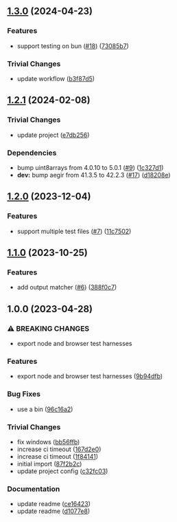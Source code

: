 ## [1.3.0](https://github.com/ipfs-examples/test-ipfs-example/compare/v1.2.1...v1.3.0) (2024-04-23)


### Features

* support testing on bun ([#18](https://github.com/ipfs-examples/test-ipfs-example/issues/18)) ([73085b7](https://github.com/ipfs-examples/test-ipfs-example/commit/73085b73586330cf9980568ee2766b64e945b4f3))


### Trivial Changes

* update workflow ([b3f87d5](https://github.com/ipfs-examples/test-ipfs-example/commit/b3f87d54832d97661396bed2b96b91081028e345))

## [1.2.1](https://github.com/ipfs-examples/test-ipfs-example/compare/v1.2.0...v1.2.1) (2024-02-08)


### Trivial Changes

* update project ([e7db256](https://github.com/ipfs-examples/test-ipfs-example/commit/e7db256c7a2ae5e0bc450f8fb5b739a1a18bd1b9))


### Dependencies

* bump uint8arrays from 4.0.10 to 5.0.1 ([#9](https://github.com/ipfs-examples/test-ipfs-example/issues/9)) ([1c327d1](https://github.com/ipfs-examples/test-ipfs-example/commit/1c327d1d0d35c8818b3c6f757ba0ac4224eb8a21))
* **dev:** bump aegir from 41.3.5 to 42.2.3 ([#17](https://github.com/ipfs-examples/test-ipfs-example/issues/17)) ([d18208e](https://github.com/ipfs-examples/test-ipfs-example/commit/d18208e20bf8f3b7283c1f96190e480fafc791fc))

## [1.2.0](https://github.com/ipfs-examples/test-ipfs-example/compare/v1.1.0...v1.2.0) (2023-12-04)


### Features

* support multiple test files ([#7](https://github.com/ipfs-examples/test-ipfs-example/issues/7)) ([11c7502](https://github.com/ipfs-examples/test-ipfs-example/commit/11c75021c67ca480e57ff35facca8e91703d2cc4))

## [1.1.0](https://github.com/ipfs-examples/test-ipfs-example/compare/v1.0.0...v1.1.0) (2023-10-25)


### Features

* add output matcher ([#6](https://github.com/ipfs-examples/test-ipfs-example/issues/6)) ([388f0c7](https://github.com/ipfs-examples/test-ipfs-example/commit/388f0c7e5785d6f219394fd286814318b1d67af7))

## 1.0.0 (2023-04-28)


### ⚠ BREAKING CHANGES

* export node and browser test harnesses

### Features

* export node and browser test harnesses ([9b94dfb](https://github.com/ipfs-examples/test-ipfs-example/commit/9b94dfb43952decbef554e747c15a221e906868e))


### Bug Fixes

* use a bin ([96c16a2](https://github.com/ipfs-examples/test-ipfs-example/commit/96c16a2283988e24fe61e1d8bce668fee63f5377))


### Trivial Changes

* fix windows ([bb56ffb](https://github.com/ipfs-examples/test-ipfs-example/commit/bb56ffbbccb35ce65b69ee21ed970b9ec782e0dd))
* increase ci timeout ([167d2e0](https://github.com/ipfs-examples/test-ipfs-example/commit/167d2e098610393a53ed505957b208d708d65478))
* increase ci timeout ([1f84141](https://github.com/ipfs-examples/test-ipfs-example/commit/1f84141a4c6c1df9e856f7e0ec211dd9396111ea))
* initial import ([87f2b2c](https://github.com/ipfs-examples/test-ipfs-example/commit/87f2b2c88a86245aee8fa503cc6df7f964f6e7c3))
* update project config ([c32fc03](https://github.com/ipfs-examples/test-ipfs-example/commit/c32fc03a23d711f9c0bb5b2b286c99de3261819a))


### Documentation

* update readme ([ce16423](https://github.com/ipfs-examples/test-ipfs-example/commit/ce16423b55ba5376ae9b415e97ef482d4ebcac77))
* update readme ([d1077e8](https://github.com/ipfs-examples/test-ipfs-example/commit/d1077e84f5480ad70bdc74a4cc635a43eb6e9d15))
